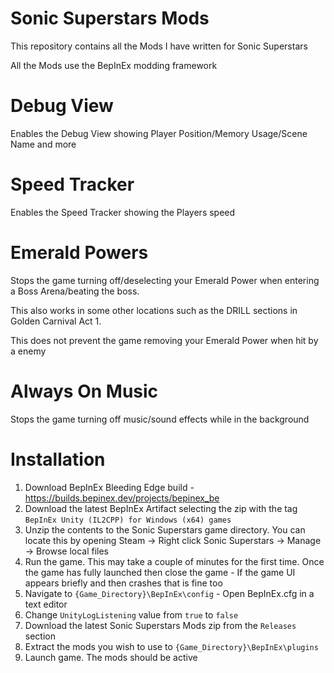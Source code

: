 # Sonic Superstars Mods
This repository contains all the Mods I have written for Sonic Superstars

All the Mods use the BepInEx modding framework

# Debug View
Enables the Debug View showing Player Position/Memory Usage/Scene Name and more 

# Speed Tracker
Enables the Speed Tracker showing the Players speed

# Emerald Powers
Stops the game turning off/deselecting your Emerald Power when entering a Boss Arena/beating the boss.

This also works in some other locations such as the DRILL sections in Golden Carnival Act 1.

This does not prevent the game removing your Emerald Power when hit by a enemy

# Always On Music
Stops the game turning off music/sound effects while in the background

# Installation
1. Download BepInEx Bleeding Edge build - https://builds.bepinex.dev/projects/bepinex_be
2. Download the latest BepInEx Artifact selecting the zip with the tag `BepInEx Unity (IL2CPP) for Windows (x64) games`
3. Unzip the contents to the Sonic Superstars game directory. You can locate this by opening Steam -> Right click Sonic Superstars -> Manage -> Browse local files
4. Run the game. This may take a couple of minutes for the first time. Once the game has fully launched then close the game - If the game UI appears briefly and then crashes that is fine too
5. Navigate to `{Game_Directory}\BepInEx\config` - Open BepInEx.cfg in a text editor
6. Change `UnityLogListening` value from `true` to `false`
7. Download the latest Sonic Superstars Mods zip from the `Releases` section
8. Extract the mods you wish to use to `{Game_Directory}\BepInEx\plugins`
9. Launch game. The mods should be active
